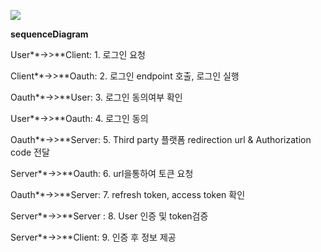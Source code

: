 [![](https://mermaid.ink/img/eyJjb2RlIjoic2VxdWVuY2VEaWFncmFtXG4gICAgVXNlci0-PkNsaWVudDogMS4g66Gc6re47J24IOyalOyyrVxuICAgIENsaWVudC0-Pk9hdXRoOiAyLiDroZzqt7jsnbggZW5kcG9pbnQg7Zi47LacLCDroZzqt7jsnbgg7Iuk7ZaJXG4gICAgT2F1dGgtPj5Vc2VyOiAzLiDroZzqt7jsnbgg64-Z7J2Y7Jes67aAIO2ZleyduCBcbiAgICBVc2VyLT4-T2F1dGg6IDQuIOuhnOq3uOyduCDrj5nsnZhcbiAgICBPYXV0aC0-PlNlcnZlcjogNS4gVGhpcmQgcGFydHkg7ZSM656r7Y-8IHJlZGlyZWN0aW9uIHVybCAmIEF1dGhvcml6YXRpb24gY29kZSDsoITri6xcbiAgICBTZXJ2ZXItPj5PYXV0aDogNi4gdXJs7J2E7Ya17ZWY7JesIO2GoO2BsCDsmpTssq1cbiAgICBPYXV0aC0-PlNlcnZlcjogNy4gcmVmcmVzaCB0b2tlbiwgYWNjZXNzIHRva2VuIO2ZleyduFxuICAgIFNlcnZlci0-PlNlcnZlciA6IDguIFVzZXIg7J247KadIOuwjyB0b2tlbuqygOymnVxuICAgIFNlcnZlci0-PkNsaWVudDogOS4g7J247KadIO2bhCDsoJXrs7Qg7KCc6rO1IiwibWVybWFpZCI6eyJ0aGVtZSI6ImRhcmsifSwidXBkYXRlRWRpdG9yIjpmYWxzZSwiYXV0b1N5bmMiOnRydWUsInVwZGF0ZURpYWdyYW0iOmZhbHNlfQ)](https://mermaid-js.github.io/mermaid-live-editor/edit/#eyJjb2RlIjoic2VxdWVuY2VEaWFncmFtXG4gICAgVXNlci0-PkNsaWVudDogMS4g66Gc6re47J24IOyalOyyrVxuICAgIENsaWVudC0-Pk9hdXRoOiAyLiDroZzqt7jsnbggZW5kcG9pbnQg7Zi47LacLCDroZzqt7jsnbgg7Iuk7ZaJXG4gICAgT2F1dGgtPj5Vc2VyOiAzLiDroZzqt7jsnbgg64-Z7J2Y7Jes67aAIO2ZleyduCBcbiAgICBVc2VyLT4-T2F1dGg6IDQuIOuhnOq3uOyduCDrj5nsnZhcbiAgICBPYXV0aC0-PlNlcnZlcjogNS4gVGhpcmQgcGFydHkg7ZSM656r7Y-8IHJlZGlyZWN0aW9uIHVybCAmIEF1dGhvcml6YXRpb24gY29kZSDsoITri6xcbiAgICBTZXJ2ZXItPj5PYXV0aDogNi4gdXJs7J2E7Ya17ZWY7JesIO2GoO2BsCDsmpTssq1cbiAgICBPYXV0aC0-PlNlcnZlcjogNy4gcmVmcmVzaCB0b2tlbiwgYWNjZXNzIHRva2VuIO2ZleyduFxuICAgIFNlcnZlci0-PlNlcnZlciA6IDguIFVzZXIg7J247KadIOuwjyB0b2tlbuqygOymnVxuICAgIFNlcnZlci0-PkNsaWVudDogOS4g7J247KadIO2bhCDsoJXrs7Qg7KCc6rO1IiwibWVybWFpZCI6IntcbiAgXCJ0aGVtZVwiOiBcImRhcmtcIlxufSIsInVwZGF0ZUVkaXRvciI6ZmFsc2UsImF1dG9TeW5jIjp0cnVlLCJ1cGRhdGVEaWFncmFtIjpmYWxzZX0)



**sequenceDiagram**

  User**->>**Client: 1. 로그인 요청

  Client**->>**Oauth: 2. 로그인 endpoint 호출, 로그인 실행

  Oauth**->>**User: 3. 로그인 동의여부 확인 

  User**->>**Oauth: 4. 로그인 동의

  Oauth**->>**Server: 5. Third party 플랫폼 redirection url & Authorization code 전달

  Server**->>**Oauth: 6. url을통하여 토큰 요청

  Oauth**->>**Server: 7. refresh token, access token 확인

  Server**->>**Server : 8. User 인증 및 token검증

  Server**->>**Client: 9. 인증 후 정보 제공
